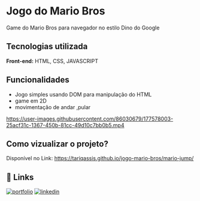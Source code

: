 
# Jogo do Mario Bros

Game do Mario Bros para navegador no estilo Dino do Google



## Tecnologias utilizada

**Front-end:** HTML, CSS, JAVASCRIPT



## Funcionalidades

- Jogo simples usando DOM para manipulação do HTML
- game em 2D 
- movimentação de andar ,pular 


https://user-images.githubusercontent.com/86030679/177578003-25acf31c-1367-450b-81cc-49d10c7bb0b5.mp4


## Como vizualizar o projeto?

Disponível no Link: https://tariqassis.github.io/jogo-mario-bros/mario-jump/


## 🔗 Links
[![portfolio](https://img.shields.io/badge/my_portfolio-000?style=for-the-badge&logo=ko-fi&logoColor=white)](https://github.com/Tariqassis)
[![linkedin](https://img.shields.io/badge/linkedin-0A66C2?style=for-the-badge&logo=linkedin&logoColor=white)](https://www.linkedin.com/in/tariq-assis/)



